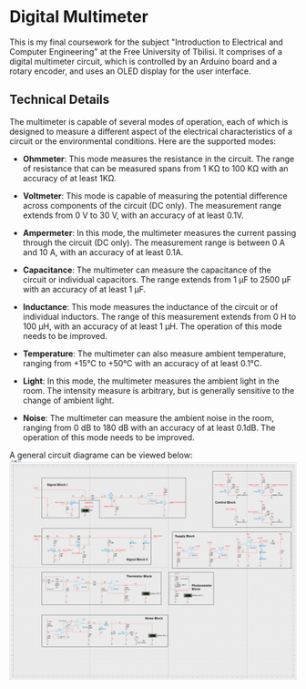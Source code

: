 # Digital Multimeter

This is my final coursework for the subject "Introduction to Electrical and Computer Engineering" at the Free University of Tbilisi. It comprises of a digital multimeter circuit, which is controlled by an Arduino board and a rotary encoder, and uses an OLED display for the user interface.

## Technical Details

The multimeter is capable of several modes of operation, each of which is designed to measure a different aspect of the electrical characteristics of a circuit or the environmental conditions. Here are the supported modes:

* **Ohmmeter**: This mode measures the resistance in the circuit. The range of resistance that can be measured spans from 1 KΩ to 100 KΩ with an accuracy of at least 1KΩ.

* **Voltmeter**: This mode is capable of measuring the potential difference across components of the circuit (DC only). The measurement range extends from 0 V to 30 V, with an accuracy of at least 0.1V.

* **Ampermeter**: In this mode, the multimeter measures the current passing through the circuit (DC only). The measurement range is between 0 A and 10 A, with an accuracy of at least 0.1A.

* **Capacitance**: The multimeter can measure the capacitance of the circuit or individual capacitors. The range extends from 1 µF to 2500 µF with an accuracy of at least 1 µF.

* **Inductance**: This mode measures the inductance of the circuit or of individual inductors. The range of this measurement extends from 0 H to 100 µH, with an accuracy of at least 1 µH. The operation of this mode needs to be improved.

* **Temperature**: The multimeter can also measure ambient temperature, ranging from +15°C to +50°C with an accuracy of at least 0.1°C.

* **Light**: In this mode, the multimeter measures the ambient light in the room. The intensity measure is arbitrary, but is generally sensitive to the change of ambient light.

* **Noise**: The multimeter can measure the ambient noise in the room, ranging from 0 dB to 180 dB with an accuracy of at least 0.1dB. The operation of this mode needs to be improved.


A general circuit diagrame can be viewed below:
![Multimeter Circuit Diagram](./docs/Multimeter.png)
